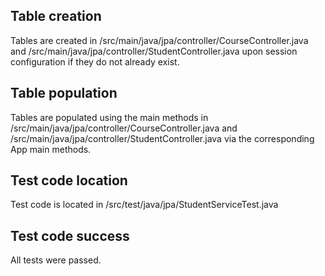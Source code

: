 ## Table creation

Tables are created in /src/main/java/jpa/controller/CourseController.java
and /src/main/java/jpa/controller/StudentController.java upon session configuration if they do not already
exist.

## Table population

Tables are populated using the main methods in /src/main/java/jpa/controller/CourseController.java
and /src/main/java/jpa/controller/StudentController.java via the corresponding App main methods.

## Test code location

Test code is located in /src/test/java/jpa/StudentServiceTest.java

## Test code success

All tests were passed.